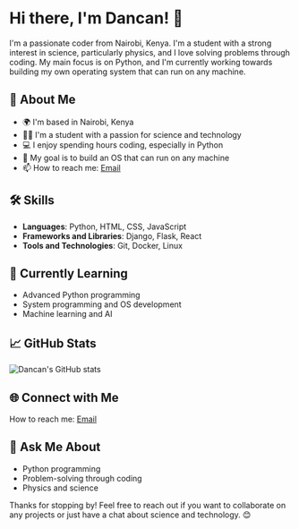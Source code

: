  # Hi there, I'm Dancan! 👋

I'm a passionate coder from Nairobi, Kenya. I'm a student with a strong interest in science, particularly physics, and I love solving problems through coding. My main focus is on Python, and I'm currently working towards building my own operating system that can run on any machine.

## 🚀 About Me

- 🌍 I'm based in Nairobi, Kenya
- 🧑‍🎓 I'm a student with a passion for science and technology
- 💻 I enjoy spending hours coding, especially in Python
- 🔭 My goal is to build an OS that can run on any machine
- 📫 How to reach me: [Email](mailto:dan0703778685@gmail.com)

## 🛠️ Skills

- **Languages**: Python, HTML, CSS, JavaScript
- **Frameworks and Libraries**: Django, Flask, React
- **Tools and Technologies**: Git, Docker, Linux

## 🌱 Currently Learning

- Advanced Python programming
- System programming and OS development
- Machine learning and AI
 

 
## 📈 GitHub Stats

![Dancan's GitHub stats](https://github-readme-stats.vercel.app/api?username=dan1471&show_icons=true&theme=radical)

## 🌐 Connect with Me
How to reach me: [Email](mailto:dan0703778685@gmail.com)

## 💬 Ask Me About

- Python programming
- Problem-solving through coding
- Physics and science

Thanks for stopping by! Feel free to reach out if you want to collaborate on any projects or just have a chat about science and technology. 😊
